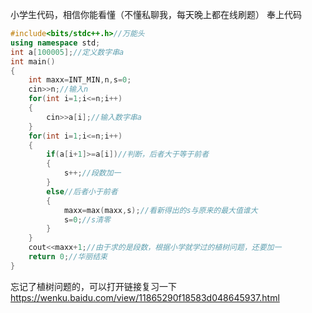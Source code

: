 小学生代码，相信你能看懂（不懂私聊我，每天晚上都在线刷题）
奉上代码
```cpp
#include<bits/stdc++.h>//万能头 
using namespace std;
int a[100005];//定义数字串a 
int main()
{
	int maxx=INT_MIN,n,s=0; 
	cin>>n;//输入n 
	for(int i=1;i<=n;i++)
	{
		cin>>a[i];//输入数字串a 
	}
	for(int i=1;i<=n;i++)
	{
		if(a[i+1]>=a[i])//判断，后者大于等于前者 
		{
			s++;//段数加一 
		}
		else//后者小于前者 
		{
			maxx=max(maxx,s);//看新得出的s与原来的最大值谁大 
			s=0;//s清零 
		}
	}
	cout<<maxx+1;//由于求的是段数，根据小学就学过的植树问题，还要加一 
	return 0;//华丽结束
}
```

忘记了植树问题的，可以打开链接复习一下
https://wenku.baidu.com/view/11865290f18583d048645937.html